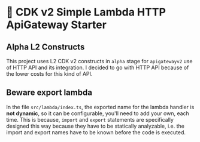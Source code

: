 # 🌴 CDK v2 Simple Lambda HTTP ApiGateway Starter

## Alpha L2 Constructs

This project uses L2 CDK v2 constructs in `alpha` stage for `apigatewayv2` use of HTTP API and its integration. I decided to go with HTTP API because of the lower costs for this kind of API.

## Beware export lambda

In the file `src/lambda/index.ts`, the exported name for the lambda handler is **not dynamic**, so it can be configurable, you'll need to add your own, each time. This is because, `import` and `export` statements are specifically designed this way because they have to be statically analyzable, i.e. the import and export names have to be known before the code is executed.
